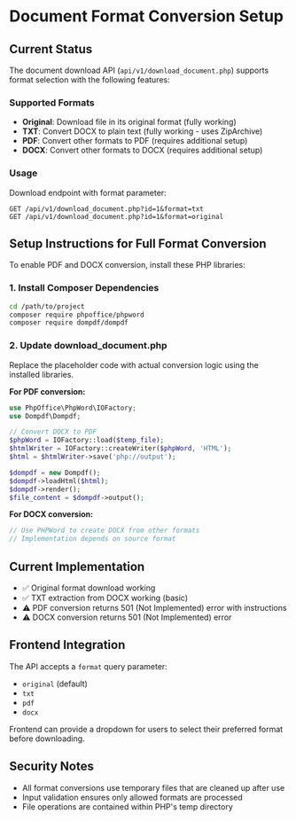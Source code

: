 # Document Format Conversion Setup

## Current Status

The document download API (`api/v1/download_document.php`) supports format selection with the following features:

### Supported Formats
- **Original**: Download file in its original format (fully working)
- **TXT**: Convert DOCX to plain text (fully working - uses ZipArchive)
- **PDF**: Convert other formats to PDF (requires additional setup)
- **DOCX**: Convert other formats to DOCX (requires additional setup)

### Usage

Download endpoint with format parameter:
```
GET /api/v1/download_document.php?id=1&format=txt
GET /api/v1/download_document.php?id=1&format=original
```

## Setup Instructions for Full Format Conversion

To enable PDF and DOCX conversion, install these PHP libraries:

### 1. Install Composer Dependencies

```bash
cd /path/to/project
composer require phpoffice/phpword
composer require dompdf/dompdf
```

### 2. Update download_document.php

Replace the placeholder code with actual conversion logic using the installed libraries.

**For PDF conversion:**
```php
use PhpOffice\PhpWord\IOFactory;
use Dompdf\Dompdf;

// Convert DOCX to PDF
$phpWord = IOFactory::load($temp_file);
$htmlWriter = IOFactory::createWriter($phpWord, 'HTML');
$html = $htmlWriter->save('php://output');

$dompdf = new Dompdf();
$dompdf->loadHtml($html);
$dompdf->render();
$file_content = $dompdf->output();
```

**For DOCX conversion:**
```php
// Use PHPWord to create DOCX from other formats
// Implementation depends on source format
```

## Current Implementation

- ✅ Original format download working
- ✅ TXT extraction from DOCX working (basic)
- ⚠️ PDF conversion returns 501 (Not Implemented) error with instructions
- ⚠️ DOCX conversion returns 501 (Not Implemented) error

## Frontend Integration

The API accepts a `format` query parameter:
- `original` (default)
- `txt`
- `pdf`
- `docx`

Frontend can provide a dropdown for users to select their preferred format before downloading.

## Security Notes

- All format conversions use temporary files that are cleaned up after use
- Input validation ensures only allowed formats are processed
- File operations are contained within PHP's temp directory
